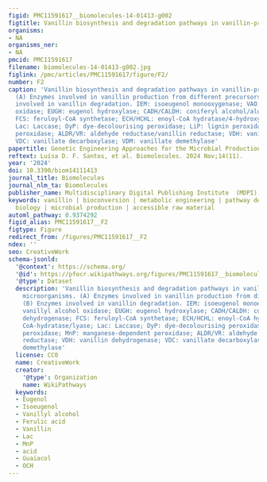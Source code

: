 ```yaml
---
figid: PMC11591617__biomolecules-14-01413-g002
figtitle: Vanillin biosynthesis and degradation pathways in vanillin-producing microorganisms
organisms:
- NA
organisms_ner:
- NA
pmcid: PMC11591617
filename: biomolecules-14-01413-g002.jpg
figlink: /pmc/articles/PMC11591617/figure/F2/
number: F2
caption: 'Vanillin biosynthesis and degradation pathways in vanillin-producing microorganisms.
  (A) Enzymes involved in vanillin production from different precursors. (B) Enzymes
  involved in vanillin degradation. IEM: isoeugenol monooxygenase; VAO: vanillyl alcohol
  oxidase; EUGH: eugenol hydroxylase; CADH/CALDH: coniferyl alcohol/aldehyde dehydrogenase;
  FCS: feruloyl-CoA synthetase; ECH/HCHL: enoyl-CoA hydratase/4-hydroxycinnamate CoA-hydratase/lyase;
  Lac: Laccase; DyP: dye-decolourising peroxidase; LiP: lignin peroxidase; MnP: manganese-dependent
  peroxidase; ALDR/VR: aldehyde reductase/vanillin reductase; VDH: vanillin dehydrogenase;
  VDC: vanillate decarboxylase; VDM: vanillate demethylase'
papertitle: Genetic Engineering Approaches for the Microbial Production of Vanillin
reftext: Luísa D. F. Santos, et al. Biomolecules. 2024 Nov;14(11).
year: '2024'
doi: 10.3390/biom14111413
journal_title: Biomolecules
journal_nlm_ta: Biomolecules
publisher_name: Multidisciplinary Digital Publishing Institute  (MDPI)
keywords: vanillin | bioconversion | metabolic engineering | pathway design | synthetic
  biology | microbial production | accessible raw material
automl_pathway: 0.9374292
figid_alias: PMC11591617__F2
figtype: Figure
redirect_from: /figures/PMC11591617__F2
ndex: ''
seo: CreativeWork
schema-jsonld:
  '@context': https://schema.org/
  '@id': https://pfocr.wikipathways.org/figures/PMC11591617__biomolecules-14-01413-g002.html
  '@type': Dataset
  description: 'Vanillin biosynthesis and degradation pathways in vanillin-producing
    microorganisms. (A) Enzymes involved in vanillin production from different precursors.
    (B) Enzymes involved in vanillin degradation. IEM: isoeugenol monooxygenase; VAO:
    vanillyl alcohol oxidase; EUGH: eugenol hydroxylase; CADH/CALDH: coniferyl alcohol/aldehyde
    dehydrogenase; FCS: feruloyl-CoA synthetase; ECH/HCHL: enoyl-CoA hydratase/4-hydroxycinnamate
    CoA-hydratase/lyase; Lac: Laccase; DyP: dye-decolourising peroxidase; LiP: lignin
    peroxidase; MnP: manganese-dependent peroxidase; ALDR/VR: aldehyde reductase/vanillin
    reductase; VDH: vanillin dehydrogenase; VDC: vanillate decarboxylase; VDM: vanillate
    demethylase'
  license: CC0
  name: CreativeWork
  creator:
    '@type': Organization
    name: WikiPathways
  keywords:
  - Eugenol
  - Isoeugenol
  - Vanillyl alcohol
  - Ferulic acid
  - Vanillin
  - Lac
  - MnP
  - acid
  - Guaiacol
  - OCH
---
```

